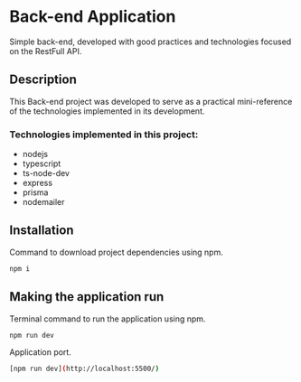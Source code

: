 # Back-end Application
Simple back-end, developed with good practices and technologies focused on the RestFull API.

## Description
This Back-end project was developed to serve as a practical mini-reference of the technologies implemented in its development.

### Technologies implemented in this project:
- nodejs
- typescript
- ts-node-dev
- express
- prisma
- nodemailer 

## Installation
Command to download project dependencies using npm.
```bash
npm i
```

## Making the application run
Terminal command to run the application using npm.
```bash
npm run dev
```
Application port.
```bash
[npm run dev](http://localhost:5500/)
```
